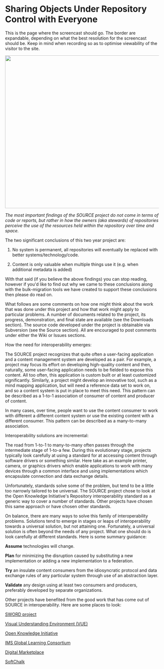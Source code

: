# Sharing Objects Under Repository Control with Everyone #

This is the page where the screencast should go.  The border are expandable, depending on what the best resolution for the screencast should be.  Keep in mind when recording so as to optimise viewability of the visitor to the site.
<a href='Hidden comment: 
This is where the screencast by Jeromy should go.
'></a>

<a href='http://www.youtube.com/watch?feature=player_embedded&v=3LkNlTNHZzE' target='_blank'><img src='http://img.youtube.com/vi/3LkNlTNHZzE/0.jpg' width='600' height=500 /></a>


_The most important findings of the SOURCE project do not come in terms of code or reports, but rather in how the owners (aka stewards) of repositories perceive the use of the resources held within the repository over time and space._

The two significant conclusions of this two year project are:


1. No system is permanent, all repositories will eventually be replaced with better systems/technology/code.

2. Content is only valuable when multiple things use it (e.g. when additional metadata is added)


With that said (if you believe the above findings) you can stop reading, however if you'd like to find out why we came to these conclusions along with the bulk-migration tools we have created to support these conclusions then please do read on.

What follows are some comments on how one might think about the work that was done under this project and how that work might apply to particular problems.  A number of documents related to the project, its progress, demonstration, and final state are available (see the Downloads section).  The source code developed under the project is obtainable via Subversion (see the Source section).  All are encouraged to post comments under either the Wiki or Issues sections.

How the need for interoperability emerges:

The SOURCE project recognizes that quite often a user-facing application and a content management system are developed as a pair.  For example, a project may focus its effort on developing high-quality content and then, naturally, some user-facing application needs to be fielded to expose this content.  All too often, this application is custom built or at least customized significantly.  Similarly, a project might develop an innovative tool, such as a mind mapping application, but will need a reference data set to work on, and so a content system is put in place to meet this need.  This pattern can be described as a 1-to-1 association of consumer of content and producer of content.

In many cases, over time, people want to use the content consumer to work with different a different content system or use the existing content with a different consumer.  This pattern can be described as a many-to-many association.

Interoperability solutions are incremental:

The road from 1-to-1 to many-to-many often passes through the intermediate stage of 1-to-a few.  During this evolutionary stage, projects typically look carefully at using a standard for at accessing content through software drivers or something similar.  Here take as an example printer, camera, or graphics drivers which enable applications to work with many devices through a common interface and using implementations which encapsulate  connection and data exchange details.

Unfortunately, standards solve some of the problem, but tend to be a little too narrowly tailored to be universal.  The SOURCE project chose to look at the Open Knowledge Initiative's Repository interoperability standard as a generic way to cover a number of standards.  Other projects have chosen this same approach or have chosen other standards.

On balance, there are many ways to solve this family of interoperability problems. Solutions tend to emerge in stages or leaps of interoperability towards a universal solution, but not attaining one.  Fortunately, a universal solution is often beyond the needs of any project.  What one should do is look carefully at different standards.  Here is some summary guidance:

**Assume** technologies will change.

**Plan** for minimizing the disruption caused by substituting a new implementation or adding a new implementation to a federation.

**Try** an insulate content consumers from the idiosyncratic protocol and data exchange rules of any particular system through use of an abstraction layer.

**Validate** any design using at least two consumers and producers, preferably developed by separate organizations.

Other projects have benefited from the good work that has come out of SOURCE in interoperability.  Here are some places to look:

[SWORD project](http://www.swordapp.org)

[Visual Understanding Environment (VUE)](http://vue.tufts.edu)

[Open Knowledge Initiative](http://www.okiproject.org)

[IMS Global Learning Consortium](http://www.imsglobal.org)

[Digital Marketplace](http://www.21st-digitalmarketplace.com)

[SoftChalk](http://www.softchalk.com)

